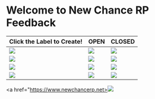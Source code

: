 # Welcome to New Chance RP Feedback


<table style="center:true">
<thead>
<tr>
<th>Click the Label to Create!</th>
<th>OPEN</th>
<th>CLOSED</th>
</tr>
</thead>
<tbody>
<tr>
<td><a href="https://github.com/Senlar/ncrp_issues"><img src="https://img.shields.io/badge/TOTAL-ISSUES-blue?style=for-the-badge"></a></td>
<td><a href="https://github.com/Senlar/ncrp_issues/issues"><img src="https://img.shields.io/github/issues-raw/Senlar/ncrp_issues?style=for-the-badge"></a></td>
<td><a href="https://github.com/Senlar/ncrp_issues/issues?q=is%3Aissue+is%3Aclosed"><img src="https://img.shields.io/github/issues-closed-raw/Senlar/ncrp_issues?style=for-the-badge"></a></td>
</tr>
<tr>
<td><a href="https://github.com/Senlar/ncrp_issues/issues/new?assignees=&labels=bug&template=bug-reports.md&title="><img src="https://img.shields.io/badge/REPORT-BUG-red?style=for-the-badge"></a></td>
<td><a href="https://github.com/Senlar/ncrp_issues/labels/bug"><img src="https://img.shields.io/github/issues/Senlar/ncrp_issues/bug?style=for-the-badge"></a></td>
<td><a href="https://github.com/Senlar/ncrp_issues/issues?q=is%3Aclosed+label%3Abug+"><img src="https://img.shields.io/github/issues-closed/Senlar/ncrp_issues/bug?style=for-the-badge"></a></td>

</tr>
<tr>
<td><a href="https://github.com/Senlar/ncrp_issues/issues/new?assignees=&labels=enhancement&template=enhancement-request.md&title="><img src="https://img.shields.io/badge/REQUEST-ENHANCEMENT-9BEEEF?style=for-the-badge"></a></td>
<td><a href="https://github.com/Senlar/ncrp_issues/labels/enhancement"><img src="https://img.shields.io/github/issues/Senlar/ncrp_issues/enhancement?style=for-the-badge"></a></td>
<td><a href="https://github.com/Senlar/ncrp_issues/issues?q=label%3Aenhancement+is%3Aclosed"><img src="https://img.shields.io/github/issues-closed/Senlar/ncrp_issues/enhancement?style=for-the-badge"></a></td>
</tr>
<tr>
<td><a href="https://github.com/Senlar/ncrp_issues/issues/new?assignees=&labels=bug&template=feature-request.md&title="><img src="https://img.shields.io/badge/REQUEST-FEATURE-7357F8?style=for-the-badge"></a></td>
<td><a href="https://github.com/Senlar/ncrp_issues/labels/new%20feature"><img src="https://img.shields.io/github/issues/Senlar/ncrp_issues/new feature?style=for-the-badge"></a></td>
<td><a href="https://github.com/Senlar/ncrp_issues/issues?q=is%3Aclosed+label%3A%22new+feature%22+"><img src="https://img.shields.io/github/issues-closed/Senlar/ncrp_issues/new feature?style=for-the-badge"></a></td>
</tr>
</tbody>
</table>

 
<a href="https://www.newchancerp.net><img src="https://i.imgur.com/Whdxkkc.png"></a>
